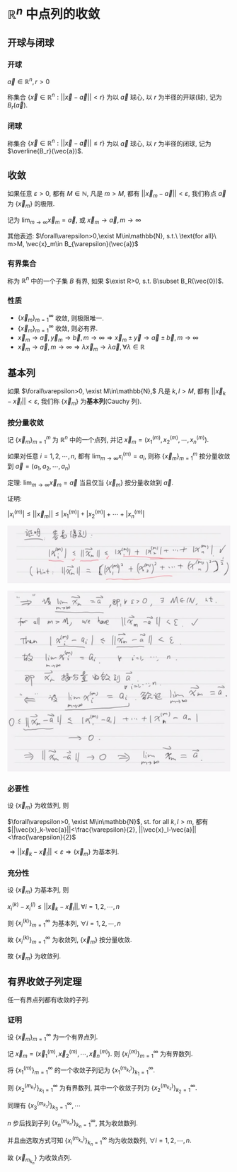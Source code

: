 # $\mathbb{R}^n$ 中点列的收敛

## 开球与闭球

### 开球

$\vec{a}\in\mathbb{R}^n,r>0$

称集合 $\{\vec{x}\in\mathbb{R}^n:||\vec{x}-\vec{a}||<r\}$ 为以 $\vec{a}$ 球心, 以 $r$ 为半径的开球(球), 记为 $B_r(\vec{a})$.

### 闭球

称集合 $\{\vec{x}\in\mathbb{R}^n:||\vec{x}-\vec{a}||\leq r\}$ 为以 $\vec{a}$ 球心, 以 $r$ 为半径的闭球, 记为 $\overline{B_r}(\vec{a})$.


## 收敛

如果任意 $\varepsilon>0$, 都有 $M\in\mathbb{N}$, 凡是 $m>M$, 都有 $||\vec{x}_m-\vec{a}||<\varepsilon$, 我们称点 $\vec{a}$ 为 $\{\vec{x}_m\}$ 的极限.

记为 $\displaystyle\lim_{m\to \infty}\vec{x}_m=\vec{a}$, 或 $\vec{x}_m\to \vec{a}, m\to\infty$

其他表述: $\forall\varepsilon>0,\exist M\in\mathbb{N}, s.t.\ \text{for all}\ m>M, \vec{x}_m\in B_{\varepsilon}(\vec{a})$

### 有界集合

称为 $\mathbb{R}^n$ 中的一个子集 $B$ 有界, 如果 $\exist R>0, s.t. B\subset B_R(\vec{0})$.

### 性质

* $\{\vec{x}_m\}_{m=1}^\infty$ 收敛, 则极限唯一.
* $\{\vec{x}_m\}_{m=1}^\infty$ 收敛, 则必有界.
* $\vec{x}_m\to \vec{a}, \vec{y}_m\to\vec{b}, m\to\infty \Rightarrow \vec{x}_m\pm\vec{y}\to\vec{a}\pm\vec{b}, m\to\infty$
* $\vec{x}_m\to\vec{a}, m\to\infty \Rightarrow \lambda\vec{x}_m\to\lambda\vec{a}, \forall \lambda\in\mathbb{R}$


## 基本列

如果 $\forall\varepsilon>0, \exist M\in\mathbb{N},$ 凡是 $k,l>M$, 都有 $||\vec{x}_k-\vec{x}_l||<\varepsilon$, 我们称 $\{\vec{x}_m\}$ 为**基本列**(Cauchy 列).

### 按分量收敛

记 $\{\vec{x}_m\}_{m=1}^m$ 为 $\mathbb{R}^n$ 中的一个点列, 并记 $\vec{x}_m=(x_1^{(m)},x_2^{(m)},\cdots,x_n^{(m)})$.

如果对任意 $i=1,2,\cdots ,n$, 都有 $\displaystyle\lim_{m\to \infty}x_i^{(m)}=a_i$, 则称 $\{\vec{x}_m\}_{m=1}^m$ 按分量收敛到 $\vec{a}=(a_1,a_2,\cdots,a_n)$

定理: $\displaystyle\lim_{m\to \infty}\vec{x}_m=\vec{a}$ 当且仅当 $\{\vec{x}_m\}$ 按分量收敛到 $\vec{a}$.

证明:

$|x_i^{(m)}|\leq ||\vec{x}_m||\leq|x_1^{(m)}|+|x_2^{(m)}|+\cdots +|x_n^{(m)}|$

![](./images/2021-03-02-10-10-58.png)

![](./images/2021-03-02-10-11-18.png)

### 必要性

设 $\{\vec{x}_m\}$ 为收敛列, 则

$\forall\varepsilon>0, \exist M\in\mathbb{N}$, st. for all $k,l>m$, 都有 $||\vec{x}_k-\vec{a}||<\frac{\varepsilon}{2}, ||\vec{x}_l-\vec{a}||<\frac{\varepsilon}{2}$

$\Rightarrow ||\vec{x}_k-\vec{x}_l||<\varepsilon \Rightarrow \{\vec{x}_m\}$ 为基本列.

### 充分性

设 $\{\vec{x}_m\}$ 为基本列, 则

$x_i^{(k)}-x_i^{(l)}\leq ||\vec{x}_k-\vec{x}_l||, \forall i=1,2,\cdots,n$

则 $\{x_i^{(k)}\}_{m=1}^{\infty}$ 为基本列, $\forall i=1,2,\cdots,n$

故 $\{x_i^{(k)}\}_{m=1}^{\infty}$ 为收敛列, $\{\vec{x}_m\}$ 按分量收敛.

故 $\{\vec{x}_m\}$ 为收敛列.


## 有界收敛子列定理

任一有界点列都有收敛的子列.

### 证明

设 $\{\vec{x}_m\}_{m=1}^{\infty}$ 为一个有界点列.

记 $\vec{x}_m=(\vec{x}^{(m)}_1,\vec{x}^{(m)}_2,\cdots,\vec{x}^{(m)}_n)$. 则 $\{x_i^{(m)}\}_{m=1}^{\infty}$ 为有界数列.

将 $\{x_1^{(m)}\}_{m=1}^{\infty}$ 的一个收敛子列记为 $\{x_1^{(m_{k_1})}\}_{k_1=1}^{\infty}$.

则 $\{x_2^{(m_{k_1})}\}_{k_1=1}^{\infty}$ 为有界数列, 其中一个收敛子列为 $\{x_2^{(m_{k_2})}\}_{k_2=1}^{\infty}$.

同理有 $\{x_3^{(m_{k_3})}\}_{k_3=1}^{\infty}, \cdots$

$n$ 步后找到子列 $\{x_n^{(m_{k_n})}\}_{k_n=1}^{\infty}$, 其为收敛数列.

并且由选取方式可知 $\{x_i^{(m_{k_n})}\}_{k_n=1}^{\infty}$ 均为收敛数列, $\forall i = 1,2,\cdots,n$.

故 $\{\vec{x}_{m_{k_n}}\}$ 为收敛点列.
